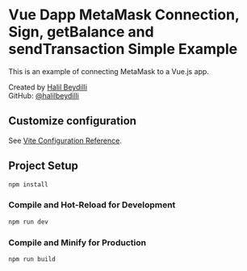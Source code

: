 # Vue Dapp MetaMask Connection, Sign, getBalance and sendTransaction Simple Example

This is an example of connecting MetaMask to a Vue.js app.

Created by [Halil Beydilli](https://x.com/BeydilliHalil)  
GitHub: [@halilbeydilli](https://github.com/halilbeydilli)


## Customize configuration

See [Vite Configuration Reference](https://vitejs.dev/config/).

## Project Setup

```sh
npm install
```

### Compile and Hot-Reload for Development

```sh
npm run dev
```

### Compile and Minify for Production

```sh
npm run build
```

